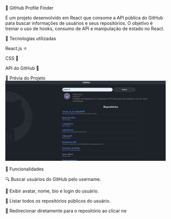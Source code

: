 📌 GitHub Profile Finder

É um projeto desenvolvido em React que consome a API pública do GitHub para buscar informações de usuários e seus repositórios.
O objetivo é treinar o uso de hooks, consumo de API e manipulação de estado no React.

🚀 Tecnologias utilizadas

React.js ⚛️

CSS 🎨

API do GitHub 📡

📸 Prévia do Projeto
![alt text](image.png)

🔧 Funcionalidades

🔍 Buscar usuários do GitHub pelo username.

👤 Exibir avatar, nome, bio e login do usuário.

📂 Listar todos os repositórios públicos do usuário.

🔗 Redirecionar diretamente para o repositório ao clicar ne
